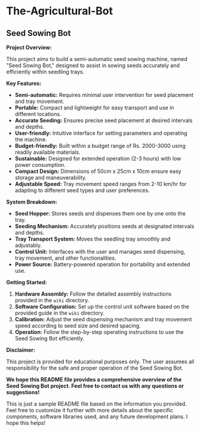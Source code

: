# The-Agricultural-Bot
## Seed Sowing Bot

**Project Overview:**

This project aims to build a semi-automatic seed sowing machine, named "Seed Sowing Bot," designed to assist in sowing seeds accurately and efficiently within seedling trays. 

**Key Features:**

* **Semi-automatic:** Requires minimal user intervention for seed placement and tray movement.
* **Portable:** Compact and lightweight for easy transport and use in different locations.
* **Accurate Seeding:** Ensures precise seed placement at desired intervals and depths.
* **User-friendly:** Intuitive interface for setting parameters and operating the machine.
* **Budget-friendly:** Built within a budget range of Rs. 2000-3000 using readily available materials.
* **Sustainable:** Designed for extended operation (2-3 hours) with low power consumption.
* **Compact Design:** Dimensions of 50cm x 25cm x 10cm ensure easy storage and maneuverability.
* **Adjustable Speed:** Tray movement speed ranges from 2-10 km/hr for adapting to different seed types and user preferences.

**System Breakdown:**

* **Seed Hopper:** Stores seeds and dispenses them one by one onto the tray.
* **Seeding Mechanism:** Accurately positions seeds at designated intervals and depths.
* **Tray Transport System:** Moves the seedling tray smoothly and adjustably.
* **Control Unit:** Interfaces with the user and manages seed dispensing, tray movement, and other functionalities.
* **Power Source:** Battery-powered operation for portability and extended use.

**Getting Started:**

1. **Hardware Assembly:** Follow the detailed assembly instructions provided in the `wiki` directory.
2. **Software Configuration:** Set up the control unit software based on the provided guide in the `wiki` directory.
3. **Calibration:** Adjust the seed dispensing mechanism and tray movement speed according to seed size and desired spacing.
4. **Operation:** Follow the step-by-step operating instructions to use the Seed Sowing Bot efficiently.



**Disclaimer:**

This project is provided for educational purposes only. The user assumes all responsibility for the safe and proper operation of the Seed Sowing Bot.

**We hope this README file provides a comprehensive overview of the Seed Sowing Bot project. Feel free to contact us with any questions or suggestions!**

This is just a sample README file based on the information you provided. Feel free to customize it further with more details about the specific components, software libraries used, and any future development plans. I hope this helps!

